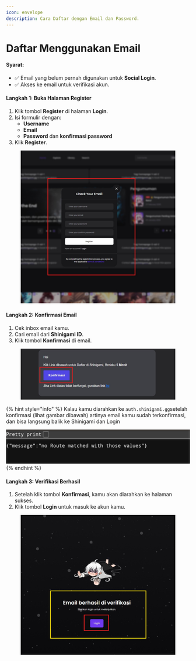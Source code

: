 ```yaml
---
icon: envelope
description: Cara Daftar dengan Email dan Password.
---
```


# Daftar Menggunakan Email

#### Syarat:

* ✅ Email yang belum pernah digunakan untuk **Social Login**.&#x20;
* ✅ Akses ke email untuk verifikasi akun.

#### Langkah 1: Buka Halaman Register

1. Klik tombol **Register** di halaman **Login**.
2. Isi formulir dengan:
   * **Username**
   * **Email**
   * **Password** dan **konfirmasi password**
3. Klik **Register**.

<figure><img src="../.gitbook/assets/04-register-1.jpg" alt="" width="563"><figcaption></figcaption></figure>

#### Langkah 2: Konfirmasi Email

1. Cek inbox email kamu.
2. Cari email dari **Shinigami ID**.
3. Klik tombol **Konfirmasi** di email.

<figure><img src="../.gitbook/assets/04-register-2.jpg" alt="" width="563"><figcaption></figcaption></figure>

{% hint style="info" %}
Kalau kamu diarahkan ke `auth.shinigami.gg`setelah konfirmasi (lihat gambar dibawah) artinya email kamu sudah terkonfirmasi, dan bisa langsung balik ke Shinigami dan Login

![](<../.gitbook/assets/image (2).png>)
{% endhint %}

#### Langkah 3: Verifikasi Berhasil

1. Setelah klik tombol **Konfirmasi**, kamu akan diarahkan ke halaman sukses.
2. Klik tombol **Login** untuk masuk ke akun kamu.

<figure><img src="../.gitbook/assets/04-register-3.jpg" alt="" width="563"><figcaption></figcaption></figure>
